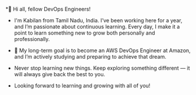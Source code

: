 *👋 Hi all, fellow DevOps Engineers!

* I'm Kabilan from Tamil Nadu, India. I’ve been working here for a year, and I’m passionate about continuous learning. Every day, I make it a point to learn something new to grow both personally and professionally.

* 👀 My long-term goal is to become an AWS DevOps Engineer at Amazon, and I’m actively studying and preparing to achieve that dream.

* Never stop learning new things. Keep exploring something different — it will always give back the best to you.

* Looking forward to learning and growing with all of you!

<!---
Kabilan2370/Kabilan2370 is a ✨ special ✨ repository because its `README.md` (this file) appears on your GitHub profile.
You can click the Preview link to take a look at your changes.
--->

